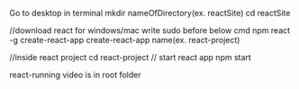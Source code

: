 Go to desktop in terminal
mkdir nameOfDirectory(ex. reactSite)
cd reactSite

//download react for windows/mac write sudo before below cmd
npm react -g create-react-app
create-react-app name(ex. react-project)

//inside react project
cd react-project
// start react app
npm start


react-running video is in root folder
